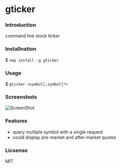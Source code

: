 gticker
=============


### Introduction
command line stock ticker

### Installnation
$ `nmp install -g gticker`


### Usage
$ `gticker <symbol[,symbol]*>` 


### Screenshots
![ScreenShot](https://raw.github.com/chunghe/gticker/master/screenshot.png)

### Features
- query multiple symbol with a single request
- could display pre-market and after-market quotes

### Licsense
MIT
